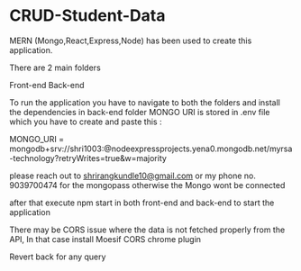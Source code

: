# CRUD-Student-Data

MERN (Mongo,React,Express,Node) has been used to create this application.

There are 2 main folders

Front-end
Back-end

To run the application you have to navigate to both the folders and install the dependencies
in back-end folder MONGO URI is stored in .env file which you have to create and paste this :

MONGO_URI = mongodb+srv://shri1003:<password>@nodeexpressprojects.yena0.mongodb.net/myrsa-technology?retryWrites=true&w=majority

please reach out to shrirangkundle10@gmail.com or my phone no. 9039700474 for the mongopass otherwise the Mongo wont be connected

after that execute npm start in both front-end and back-end to start the application

There may be CORS issue where the data is not fetched properly from the API, In that case install Moesif CORS chrome plugin

Revert back for any query

